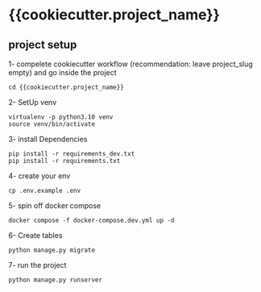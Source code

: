 # {{cookiecutter.project_name}}

## project setup

1- compelete cookiecutter workflow (recommendation: leave project_slug empty) and go inside the project
```
cd {{cookiecutter.project_name}}
```

2- SetUp venv
```
virtualenv -p python3.10 venv
source venv/bin/activate
```

3- install Dependencies
```
pip install -r requirements_dev.txt
pip install -r requirements.txt
```

4- create your env
```
cp .env.example .env
```

5- spin off docker compose
```
docker compose -f docker-compose.dev.yml up -d
```

6- Create tables
```
python manage.py migrate
```

7- run the project
```
python manage.py runserver
```
